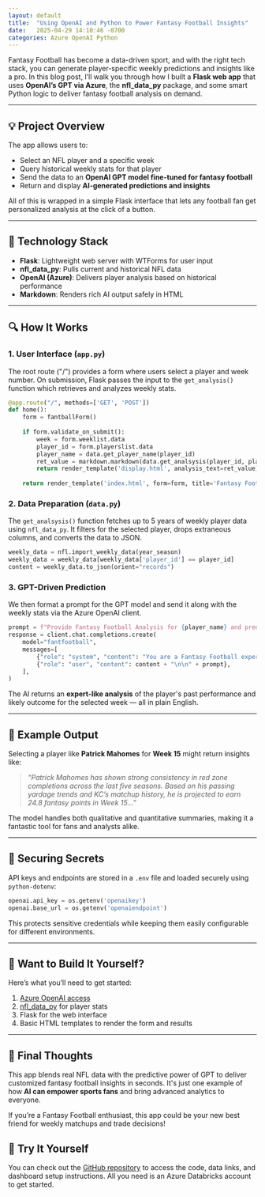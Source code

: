 ```yaml
---
layout: default
title:  "Using OpenAI and Python to Power Fantasy Football Insights"
date:   2025-04-29 14:10:46 -0700
categories: Azure OpenAI Python
---
```


Fantasy Football has become a data-driven sport, and with the right tech stack, you can generate player-specific weekly predictions and insights like a pro. In this blog post, I’ll walk you through how I built a **Flask web app** that uses **OpenAI’s GPT via Azure**, the **nfl_data_py** package, and some smart Python logic to deliver fantasy football analysis on demand.

---

## 💡 Project Overview

The app allows users to:
- Select an NFL player and a specific week
- Query historical weekly stats for that player
- Send the data to an **OpenAI GPT model fine-tuned for fantasy football**
- Return and display **AI-generated predictions and insights**

All of this is wrapped in a simple Flask interface that lets any football fan get personalized analysis at the click of a button.

---

## 🧱 Technology Stack

- **Flask**: Lightweight web server with WTForms for user input
- **nfl_data_py**: Pulls current and historical NFL data
- **OpenAI (Azure)**: Delivers player analysis based on historical performance
- **Markdown**: Renders rich AI output safely in HTML

---

## 🔍 How It Works

### 1. User Interface (`app.py`)

The root route ("/") provides a form where users select a player and week number. On submission, Flask passes the input to the `get_analysis()` function which retrieves and analyzes weekly stats.

```python
@app.route("/", methods=['GET', 'POST'])
def home():
    form = fantballForm()
 
    if form.validate_on_submit():
        week = form.weeklist.data
        player_id = form.playerslist.data
        player_name = data.get_player_name(player_id)
        ret_value = markdown.markdown(data.get_analsysis(player_id, player_name, week))
        return render_template('display.html', analysis_text=ret_value)
    
    return render_template('index.html', form=form, title='Fantasy Football Analysis')
```

### 2. Data Preparation (`data.py`)

The `get_analsysis()` function fetches up to 5 years of weekly player data using `nfl_data_py`. It filters for the selected player, drops extraneous columns, and converts the data to JSON.

```python
weekly_data = nfl.import_weekly_data(year_season)
weekly_data = weekly_data[weekly_data['player_id'] == player_id]
content = weekly_data.to_json(orient="records")
```

### 3. GPT-Driven Prediction

We then format a prompt for the GPT model and send it along with the weekly stats via the Azure OpenAI client.

```python
prompt = f"Provide Fantasy Football Analysis for {player_name} and predicted score for Week {week}..."
response = client.chat.completions.create(
    model="fantfootball",
    messages=[
        {"role": "system", "content": "You are a Fantasy Football expert."},
        {"role": "user", "content": content + "\n\n" + prompt},
    ],
)
```

The AI returns an **expert-like analysis** of the player's past performance and likely outcome for the selected week — all in plain English.

---

## 📸 Example Output

Selecting a player like **Patrick Mahomes** for **Week 15** might return insights like:

> *“Patrick Mahomes has shown strong consistency in red zone completions across the last five seasons. Based on his passing yardage trends and KC’s matchup history, he is projected to earn 24.8 fantasy points in Week 15…”*

The model handles both qualitative and quantitative summaries, making it a fantastic tool for fans and analysts alike.

---

## 🔐 Securing Secrets

API keys and endpoints are stored in a `.env` file and loaded securely using `python-dotenv`:

```python
openai.api_key = os.getenv('openaikey')
openai.base_url = os.getenv('openaiendpoint')
```

This protects sensitive credentials while keeping them easily configurable for different environments.

---

## 🚀 Want to Build It Yourself?

Here’s what you’ll need to get started:
1. <a href="https://learn.microsoft.com/en-us/azure/cognitive-services/openai/">Azure OpenAI access</a>
2. <a href="https://pypi.org/project/nfl-data-py/">nfl_data_py</a> for player stats
3. Flask for the web interface
4. Basic HTML templates to render the form and results

---

## 🌟 Final Thoughts

This app blends real NFL data with the predictive power of GPT to deliver customized fantasy football insights in seconds. It's just one example of how **AI can empower sports fans** and bring advanced analytics to everyone.

If you’re a Fantasy Football enthusiast, this app could be your new best friend for weekly matchups and trade decisions!

## 🔗 Try It Yourself

You can check out the <a href="https://github.com/dspriggs-ds/fantfootballai">GitHub repository</a> to access the code, data links, and dashboard setup instructions. All you need is an Azure Databricks account to get started.
